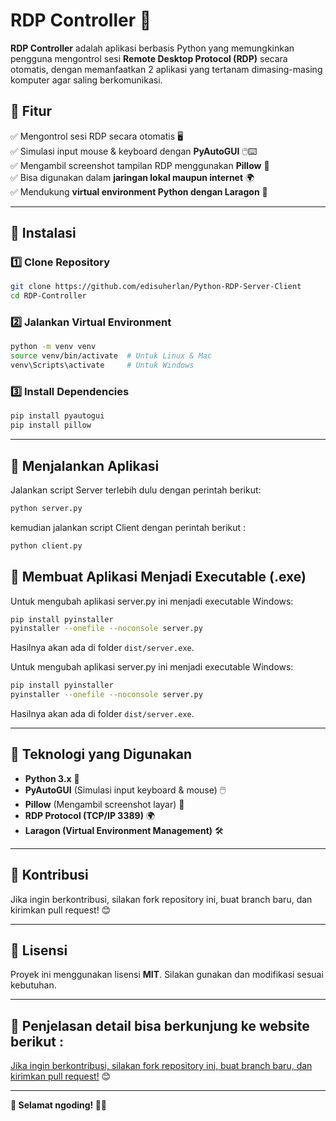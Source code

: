 # RDP Controller 🚀

**RDP Controller** adalah aplikasi berbasis Python yang memungkinkan pengguna mengontrol sesi **Remote Desktop Protocol (RDP)** secara otomatis, dengan memanfaatkan 2 aplikasi yang tertanam dimasing-masing komputer agar saling berkomunikasi.

## 📌 Fitur
✅ Mengontrol sesi RDP secara otomatis 🖥️  
✅ Simulasi input mouse & keyboard dengan **PyAutoGUI** 🖱️⌨️  
✅ Mengambil screenshot tampilan RDP menggunakan **Pillow** 📸  
✅ Bisa digunakan dalam **jaringan lokal maupun internet** 🌍  
✅ Mendukung **virtual environment Python dengan Laragon** 🐍

---

## 📂 Instalasi

### 1️⃣ **Clone Repository**
```bash
git clone https://github.com/edisuherlan/Python-RDP-Server-Client
cd RDP-Controller
```

### 2️⃣ **Jalankan Virtual Environment**
```bash
python -m venv venv
source venv/bin/activate  # Untuk Linux & Mac
venv\Scripts\activate     # Untuk Windows
```

### 3️⃣ **Install Dependencies**
```bash
pip install pyautogui
pip install pillow
```

---

## 🚀 Menjalankan Aplikasi
Jalankan script Server terlebih dulu dengan perintah berikut:
```bash
python server.py
```
kemudian jalankan script Client dengan perintah berikut :
```bash
python client.py
```


## 🔧 Membuat Aplikasi Menjadi Executable (.exe)
Untuk mengubah aplikasi server.py ini menjadi executable Windows:
```bash
pip install pyinstaller
pyinstaller --onefile --noconsole server.py
```
Hasilnya akan ada di folder `dist/server.exe`.

Untuk mengubah aplikasi server.py ini menjadi executable Windows:
```bash
pip install pyinstaller
pyinstaller --onefile --noconsole server.py
```
Hasilnya akan ada di folder `dist/server.exe`.

---

## 📡 Teknologi yang Digunakan
- **Python 3.x** 🐍
- **PyAutoGUI** (Simulasi input keyboard & mouse) 🖱️
- **Pillow** (Mengambil screenshot layar) 📸
- **RDP Protocol (TCP/IP 3389)** 🌍
- **Laragon (Virtual Environment Management)** 🛠️

---

## 🤝 Kontribusi
Jika ingin berkontribusi, silakan fork repository ini, buat branch baru, dan kirimkan pull request! 😊

---

## 📜 Lisensi
Proyek ini menggunakan lisensi **MIT**. Silakan gunakan dan modifikasi sesuai kebutuhan.

---

## 🤝 Penjelasan detail bisa berkunjung ke website berikut :
[Jika ingin berkontribusi, silakan fork repository ini, buat branch baru, dan kirimkan pull request!](https://audhighasu.com/2025/03/20/%f0%9f%96%a5%ef%b8%8f%f0%9f%94%a5-remote-desktop-sederhana-dengan-python-dan-laragon/) 😊

---

**🎯 Selamat ngoding! 🚀🔥**
